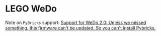 # LEGO WeDo

Note on `PyBricks` support: [Support for WeDo 2.0: Unless we missed something, this firmware can't be updated. So you can't install Pybricks.](https://github.com/pybricks/support/issues/29)

